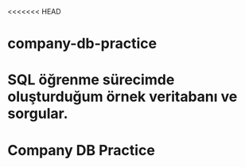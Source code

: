 <<<<<<< HEAD
# company-db-practice
SQL öğrenme sürecimde oluşturduğum örnek veritabanı ve sorgular.
=======
# Company DB Practice
>>>>>>>
